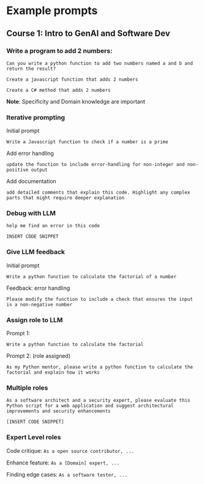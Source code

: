 # Example prompts

## Course 1: Intro to GenAI and Software Dev

### Write a program to add 2 numbers:

```
Can you write a python function to add two numbers named a and b and return the result?
```

```
Create a javascript function that adds 2 numbers
```

```
Create a C# method that adds 2 numbers
```

<b>Note</b>: Specificity and Domain knowledge are important


### Iterative prompting

Initial prompt

```
Write a Javascript function to check if a number is a prime
```

Add error handling
```
update the function to include error-handling for non-integer and non-positive output
```

Add documentation

```
add detailed comments that explain this code. Highlight any complex parts that might require deeper explanation
```

### Debug with LLM

```
help me find an error in this code

INSERT CODE SNIPPET
```

### Give LLM feedback

Initial prompt

```
Write a python function to calculate the factorial of a number
```

Feedback: error handling

```
Please modify the function to include a check that ensures the input is a non-negative number
```

### Assign role to LLM

Prompt 1:

```
Write a python function to calculate the factorial
```

Prompt 2: (role assigned)

```
As my Python mentor, please write a python function to calculate the factorial and explain how it works
```

### Multiple roles

```
As a software architect and a security expert, please evaluate this Python script for a web application and suggest architectural improvements and security enhancements

[INSERT CODE SNIPPET]
```

### Expert Level roles

Code critique: `As a open source contributor, ...`

Enhance feature: `As a [Domain] expert, ...`

Finding edge cases: `As a software tester, ...`


